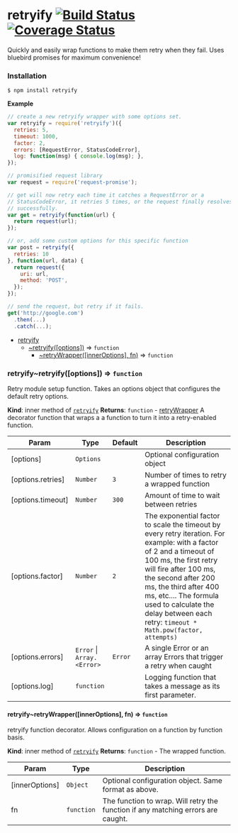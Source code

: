 # retryify [![Build Status](https://travis-ci.org/smartcar/retryify.svg?branch=master)](https://travis-ci.org/smartcar/retryify) [![Coverage Status](https://coveralls.io/repos/smartcar/retryify/badge.svg?branch=master&service=github)](https://coveralls.io/github/smartcar/retryify?branch=master)

Quickly and easily wrap functions to make them retry when they fail. Uses
bluebird promises for maximum convenience!

### Installation

    $ npm install retryify

**Example**
```js
// create a new retryify wrapper with some options set.
var retryify = require('retryify')({
  retries: 5,
  timeout: 1000,
  factor: 2,
  errors: [RequestError, StatusCodeError],
  log: function(msg) { console.log(msg); },
});

// promisified request library
var request = require('request-promise');

// get will now retry each time it catches a RequestError or a
// StatusCodeError, it retries 5 times, or the request finally resolves
// successfully.
var get = retryify(function(url) {
  return request(url);
});

// or, add some custom options for this specific function
var post = retryify({
  retries: 10
}, function(url, data) {
  return request({
    uri: url,
    method: 'POST',
  });
});

// send the request, but retry if it fails.
get('http://google.com')
  .then(...)
  .catch(...);
```

* [retryify](#module_retryify)
  * [~retryify([options])](#module_retryify..retryify) ⇒ <code>function</code>
    * [~retryWrapper([innerOptions], fn)](#module_retryify..retryify..retryWrapper) ⇒ <code>function</code>

<a name="module_retryify..retryify"></a>
### retryify~retryify([options]) ⇒ <code>function</code>
Retry module setup function. Takes an options object that configures the
default retry options.

**Kind**: inner method of <code>[retryify](#module_retryify)</code>
**Returns**: <code>function</code> - [retryWrapper](retryWrapper) A decorator function that wraps a
  a function to turn it into a retry-enabled function.

| Param | Type | Default | Description |
| --- | --- | --- | --- |
| [options] | <code>Options</code> |  | Optional configuration object |
| [options.retries] | <code>Number</code> | <code>3</code> | Number of times to retry a wrapped   function |
| [options.timeout] | <code>Number</code> | <code>300</code> | Amount of time to wait between retries |
| [options.factor] | <code>Number</code> | <code>2</code> | The exponential factor to scale the   timeout by every retry iteration. For example: with a factor of 2 and a   timeout of 100 ms, the first retry will fire after 100 ms, the second   after 200 ms, the third after 400 ms, etc.... The formula used to   calculate the delay between each retry:   ```timeout * Math.pow(factor, attempts)``` |
| [options.errors] | <code>Error</code> &#124; <code>Array.&lt;Error&gt;</code> | <code>Error</code> | A single Error or an   array Errors that trigger a retry when caught |
| [options.log] | <code>function</code> |  | Logging function that takes a message as   its first parameter. |

<a name="module_retryify..retryify..retryWrapper"></a>
#### retryify~retryWrapper([innerOptions], fn) ⇒ <code>function</code>
retryify function decorator. Allows configuration on a function by function
basis.

**Kind**: inner method of <code>[retryify](#module_retryify..retryify)</code>
**Returns**: <code>function</code> - The wrapped function.

| Param | Type | Description |
| --- | --- | --- |
| [innerOptions] | <code>Object</code> | Optional configuration object. Same   format as above. |
| fn | <code>function</code> | The function to wrap. Will retry the function if any   matching errors are caught. |

